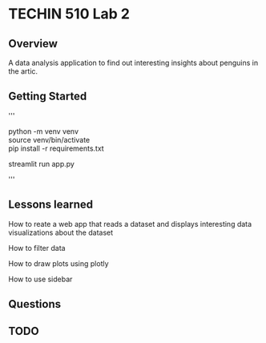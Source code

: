 # TECHIN 510 Lab 2

## Overview

A data analysis application to find out interesting insights about penguins in the artic.

## Getting Started

'''

python -m venv venv             
source venv/bin/activate        
pip install -r requirements.txt 

streamlit run app.py

'''

## Lessons learned

How to reate a web app that reads a dataset and displays interesting data visualizations about the dataset

How to filter data

How to draw plots using plotly

How to use sidebar

## Questions

## TODO